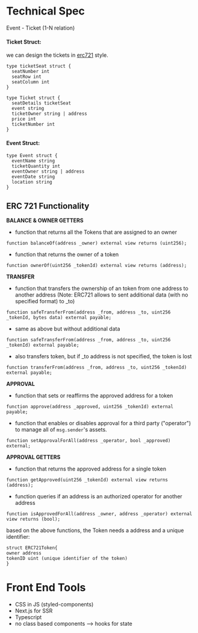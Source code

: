 # Technical Spec

Event - Ticket (1-N relation)

#### Ticket Struct:

we can design the tickets in [erc721](http://erc721.org/) style.

```
type ticketSeat struct {
  seatNumber int
  seatRow int
  seatColumn int
}
```

```
type Ticket struct {
  seatDetails ticketSeat
  event string
  ticketOwner string | address
  price int
  ticketNumber int
}
```

#### Event Struct:

```
type Event struct {
  eventName string
  ticketQuantity int
  eventOwner string | address
  eventDate string
  location string
}
```

## ERC 721 Functionality

**BALANCE & OWNER GETTERS**

- function that returns all the Tokens that are assigned to an owner

`function balanceOf(address _owner) external view returns (uint256);`

- function that returns the owner of a token

`function ownerOf(uint256 _tokenId) external view returns (address);`

**TRANSFER**

- function that transfers the ownership of an token from one address to another address
  (Note: ERC721 allows to sent additional data (with no specified format) to \_to)

`function safeTransferFrom(address _from, address _to, uint256 _tokenId, bytes data) external payable;`

- same as above but without additional data

`function safeTransferFrom(address _from, address _to, uint256 _tokenId) external payable;`

- also transfers token, but if \_to address is not specified, the token is lost

`function transferFrom(address _from, address _to, uint256 _tokenId) external payable;`

**APPROVAL**

- function that sets or reaffirms the approved address for a token

`function approve(address _approved, uint256 _tokenId) external payable;`

- function that enables or disables approval for a third party ("operator") to manage all of `msg.sender`'s assets.

`function setApprovalForAll(address _operator, bool _approved) external;`

**APPROVAL GETTERS**

- function that returns the approved address for a single token

`function getApproved(uint256 _tokenId) external view returns (address);`

- function queries if an address is an authorized operator for another address

`function isApprovedForAll(address _owner, address _operator) external view returns (bool);`

based on the above functions, the Token needs a address and a unique identifier:

```
struct ERC721Token{
owner address
tokenID uint (unique identifier of the token)
}
```


# Front End Tools

- CSS in JS (styled-components)
- Next.js for SSR
- Typescript
- no class based components --> hooks for state
